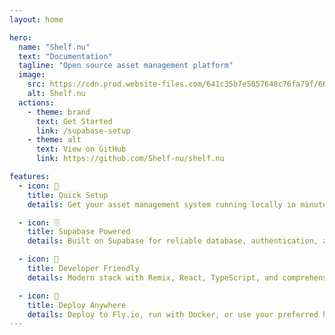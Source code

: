```yaml
---
layout: home

hero:
  name: "Shelf.nu"
  text: "Documentation"
  tagline: "Open source asset management platform"
  image:
    src: https://cdn.prod.website-files.com/641c35b7e5057648c76fa79f/664deb3a00954d2c1d19280e_implement_asset_registry.jpeg
    alt: Shelf.nu
  actions:
    - theme: brand
      text: Get Started
      link: /supabase-setup
    - theme: alt
      text: View on GitHub
      link: https://github.com/Shelf-nu/shelf.nu

features:
  - icon: 🚀
    title: Quick Setup
    details: Get your asset management system running locally in minutes with our step-by-step guides.

  - icon: 🗄️
    title: Supabase Powered
    details: Built on Supabase for reliable database, authentication, and file storage.

  - icon: 🔧
    title: Developer Friendly
    details: Modern stack with Remix, React, TypeScript, and comprehensive documentation.

  - icon: 🐳
    title: Deploy Anywhere
    details: Deploy to Fly.io, run with Docker, or use your preferred hosting platform.
---
```

